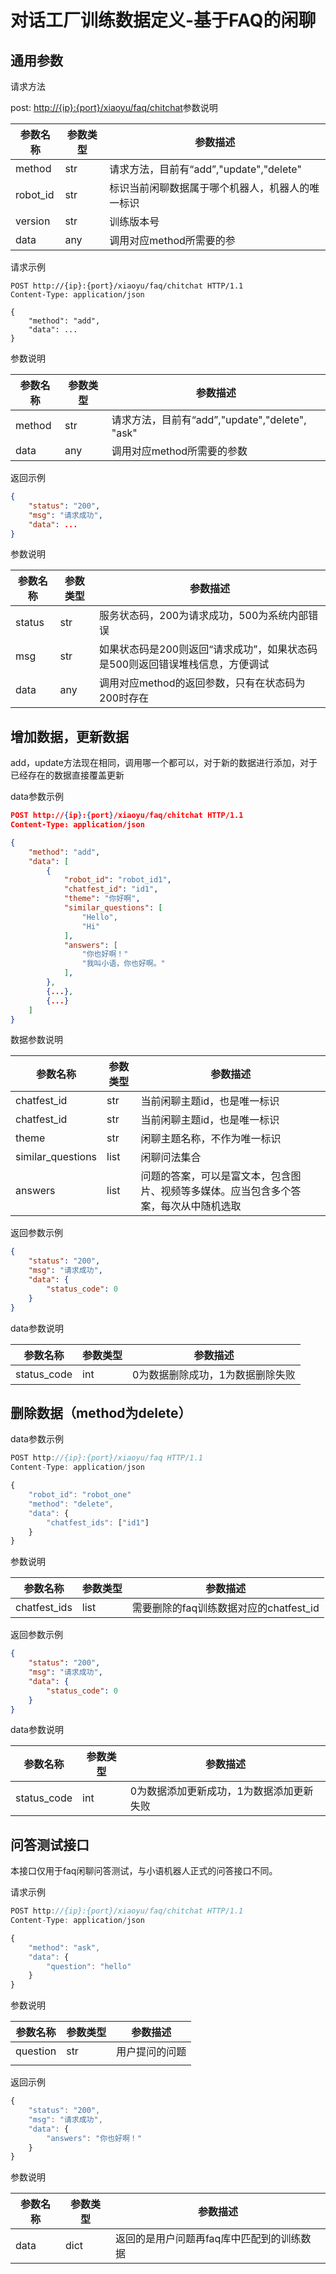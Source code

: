 # 对话工厂训练数据定义-基于FAQ的闲聊

## 通用参数

请求方法

post:  <http://{ip}:{port}/xiaoyu/faq/chitchat>参数说明

| 参数名称 | 参数类型 | 参数描述                                        |
| -------- | -------- | ----------------------------------------------- |
| method   | str      | 请求方法，目前有“add”,"update","delete"         |
| robot_id   | str      | 标识当前闲聊数据属于哪个机器人，机器人的唯一标识         |
| version   | str      | 训练版本号         |
| data     | any      | 调用对应method所需要的参                        |

请求示例

```http
POST http://{ip}:{port}/xiaoyu/faq/chitchat HTTP/1.1
Content-Type: application/json

{
    "method": "add",
    "data": ...
}
```

参数说明

| 参数名称 | 参数类型 | 参数描述                                |
| -------- | -------- | --------------------------------------- |
| method   | str      | 请求方法，目前有“add”,"update","delete", "ask" |
| data     | any      | 调用对应method所需要的参数              |

返回示例

```json
{
    "status": "200",
    "msg": "请求成功",
    "data": ...
}
```

参数说明

| 参数名称 | 参数类型 | 参数描述                                |
| -------- | -------- | --------------------------------------- |
| status   | str      | 服务状态码，200为请求成功，500为系统内部错误 |
| msg     | str     | 如果状态码是200则返回“请求成功”，如果状态码是500则返回错误堆栈信息，方便调试              |
| data     | any      | 调用对应method的返回参数，只有在状态码为200时存在             |

## 增加数据，更新数据

add，update方法现在相同，调用哪一个都可以，对于新的数据进行添加，对于已经存在的数据直接覆盖更新

data参数示例

```json
POST http://{ip}:{port}/xiaoyu/faq/chitchat HTTP/1.1
Content-Type: application/json

{
    "method": "add",
    "data": [
        {
            "robot_id": "robot_id1",
            "chatfest_id": "id1",
            "theme": "你好啊",
            "similar_questions": [
                "Hello",
                "Hi"
            ],
            "answers": [
                "你也好啊！"
                "我叫小语，你也好啊。"
            ],
        },
        {...},
        {...}
    ]
}

```

数据参数说明

| 参数名称          | 参数类型 | 参数描述                                                     |
| ----------------- | -------- | ------------------------------------------------------------ |
| chatfest_id             | str      | 当前闲聊主题id，也是唯一标识                                |
| chatfest_id             | str      | 当前闲聊主题id，也是唯一标识                                |
| theme             | str      | 闲聊主题名称，不作为唯一标识                               |
| similar_questions | list     | 闲聊问法集合 |
| answers            | list      | 问题的答案，可以是富文本，包含图片、视频等多媒体。应当包含多个答案，每次从中随机选取           |

返回参数示例

```json
{
    "status": "200",
    "msg": "请求成功",
    "data": {
        "status_code": 0
    }
}
```

data参数说明

| 参数名称 | 参数类型 | 参数描述                                |
| -------- | -------- | --------------------------------------- |
| status_code   | int      | 0为数据删除成功，1为数据删除失败 |

## 删除数据（method为delete）

data参数示例

```js
POST http://{ip}:{port}/xiaoyu/faq HTTP/1.1
Content-Type: application/json

{
    "robot_id": "robot_one"
    "method": "delete",
    "data": {
        "chatfest_ids": ["id1"]
    }
}


```

参数说明

| 参数名称   | 参数类型 | 参数描述                         |
| ---------- | -------- | -------------------------------- |
| chatfest_ids    | list     | 需要删除的faq训练数据对应的chatfest_id |

返回参数示例

```json
{
    "status": "200",
    "msg": "请求成功",
    "data": {
        "status_code": 0
    }
}
```

data参数说明

| 参数名称 | 参数类型 | 参数描述                                |
| -------- | -------- | --------------------------------------- |
| status_code   | int      | 0为数据添加更新成功，1为数据添加更新失败 |

## 问答测试接口

本接口仅用于faq闲聊问答测试，与小语机器人正式的问答接口不同。

请求示例

```js
POST http://{ip}:{port}/xiaoyu/faq/chitchat HTTP/1.1
Content-Type: application/json

{
    "method": "ask",
    "data": {
        "question": "hello"
    }
}
```

参数说明

| 参数名称   | 参数类型 | 参数描述                         |
| ---------- | -------- | -------------------------------- |
| question    | str     | 用户提问的问题           |
|            |          |                                  |

返回示例

```js
{
    "status": "200",
    "msg": "请求成功",
    "data": {
        "answers": "你也好啊！"
    }
}
```

参数说明

| 参数名称   | 参数类型 | 参数描述                         |
| ---------- | -------- | -------------------------------- |
| data    | dict     |  返回的是用户问题再faq库中匹配到的训练数据          |
